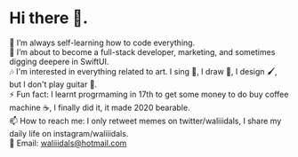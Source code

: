 # Hi there 👋.

🔭 I’m always self-learning how to code everything.  
🌱 I’m about to become a full-stack developer, marketing, and sometimes digging deepere in SwiftUI.  
🎶 I'm interested in everything related to art. I sing 🎤, I draw 🎨, I design 🖌, but I don't play guitar 🎸.  
⚡ Fun fact: I learnt progrmaming in 17th to get some money to do buy coffee machine ☕️, I finally did it, it made 2020 bearable.  
📫 How to reach me: I only retweet memes on twitter/waliiidals, I share my daily life on instagram/waliiidals.  
📧 Email: waliiidals@hotmail.com
